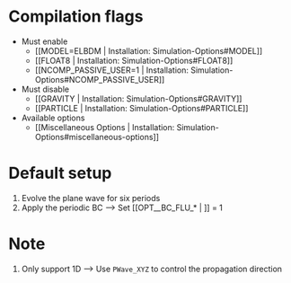 # Compilation flags
- Must enable
   - [[MODEL=ELBDM | Installation: Simulation-Options#MODEL]]
   - [[FLOAT8 | Installation: Simulation-Options#FLOAT8]]
   - [[NCOMP_PASSIVE_USER=1 | Installation: Simulation-Options#NCOMP_PASSIVE_USER]]
- Must disable
   - [[GRAVITY | Installation: Simulation-Options#GRAVITY]]
   - [[PARTICLE | Installation: Simulation-Options#PARTICLE]]
- Available options
   - [[Miscellaneous Options | Installation: Simulation-Options#miscellaneous-options]]


# Default setup
1. Evolve the plane wave for six periods
2. Apply the periodic BC
   --> Set [[OPT__BC_FLU_* | ]] = 1


# Note
1. Only support 1D --> Use `PWave_XYZ` to control the propagation direction
